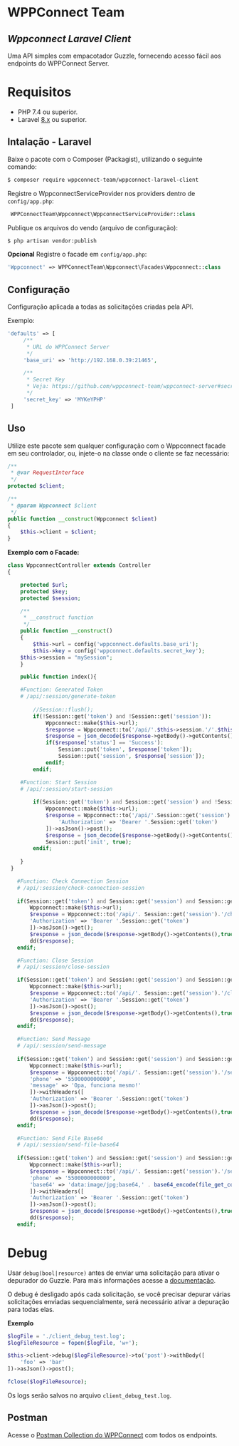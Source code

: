 # WPPConnect Team
## _Wppconnect Laravel Client_

Uma API simples com empacotador Guzzle, fornecendo acesso fácil aos endpoints do WPPConnect Server.

# Requisitos

* PHP 7.4 ou superior.
* Laravel [8.x](https://laravel.com/docs/8.x) ou superior.

## Intalação - Laravel

Baixe o pacote com o Composer (Packagist), utilizando o seguinte comando:

``` bash
$ composer require wppconnect-team/wppconnect-laravel-client
```

Registre o WppconnectServiceProvider nos providers dentro de `config/app.php`:

``` php
 WPPConnectTeam\Wppconnect\WppconnectServiceProvider::class
```

Publique os arquivos do vendo (arquivo de configuração):
``` bash
$ php artisan vendor:publish
```

**Opcional**
Registre o facade em `config/app.php`:
``` php
'Wppconnect' => WPPConnectTeam\Wppconnect\Facades\Wppconnect::class
```

## Configuração

Configuração aplicada a todas as solicitações criadas pela API.

Exemplo:
``` php
'defaults' => [
     /**
      * URL do WPPConnect Server
      */
     'base_uri' => 'http://192.168.0.39:21465',

     /**
      * Secret Key
      * Veja: https://github.com/wppconnect-team/wppconnect-server#secret-key
      */
     'secret_key' => 'MYKeYPHP'
 ]
```

## Uso

Utilize este pacote sem qualquer configuração com o Wppconnect facade em seu controlador, ou, injete-o na classe onde o cliente se faz necessário:

```php
/**
 * @var RequestInterface
 */
protected $client;

/**
 * @param Wppconnect $client
 */
public function __construct(Wppconnect $client)
{
    $this->client = $client;
}
```

**Exemplo com o Facade:**

``` php
class WppconnectController extends Controller
{

    protected $url;
    protected $key;
    protected $session;

    /**
     * __construct function
     */
    public function __construct()
    {
        $this->url = config('wppconnect.defaults.base_uri');
        $this->key = config('wppconnect.defaults.secret_key');
	$this->session = "mySession";
    }

    public function index(){

	#Function: Generated Token
	# /api/:session/generate-token
	
        //Session::flush();
        if(!Session::get('token') and !Session::get('session')):
            Wppconnect::make($this->url);
            $response = Wppconnect::to('/api/'.$this->session.'/'.$this->key.'/generate-token')->asJson()->post();
            $response = json_decode($response->getBody()->getContents(),true);
            if($response['status'] == 'Success'):
                Session::put('token', $response['token']);
                Session::put('session', $response['session']);
            endif;
        endif;

	#Function: Start Session 
	# /api/:session/start-session
		
        if(Session::get('token') and Session::get('session') and !Session::get('init')):
            Wppconnect::make($this->url);
            $response = Wppconnect::to('/api/'.Session::get('session').'/start-session')->withHeaders([
                'Authorization' => 'Bearer '.Session::get('token')
            ])->asJson()->post();
            $response = json_decode($response->getBody()->getContents(),true);
            Session::put('init', true);
        endif;
	
    }
 }
 ```
 ``` php
	#Function: Check Connection Session
	# /api/:session/check-connection-session
		
	if(Session::get('token') and Session::get('session') and Session::get('init')):
	    Wppconnect::make($this->url);
	    $response = Wppconnect::to('/api/'. Session::get('session').'/check-connection-session')->withHeaders([
		'Authorization' => 'Bearer '.Session::get('token')
	    ])->asJson()->get();
	    $response = json_decode($response->getBody()->getContents(),true);
	    dd($response);
	endif;
 ```
 ``` php
	#Function: Close Session
	# /api/:session/close-session

	if(Session::get('token') and Session::get('session') and Session::get('init')):
	    Wppconnect::make($this->url);
	    $response = Wppconnect::to('/api/'. Session::get('session').'/close-session')->withHeaders([
		'Authorization' => 'Bearer '.Session::get('token')
	    ])->asJson()->post();
	    $response = json_decode($response->getBody()->getContents(),true);
	    dd($response);
	endif;
 ```
 ``` php
	#Function: Send Message
	# /api/:session/send-message
		
	if(Session::get('token') and Session::get('session') and Session::get('init')):
	    Wppconnect::make($this->url);
	    $response = Wppconnect::to('/api/'. Session::get('session').'/send-message')->withBody([
		'phone' => '5500000000000',
		'message' => 'Opa, funciona mesmo!'
	    ])->withHeaders([
		'Authorization' => 'Bearer '.Session::get('token')
	    ])->asJson()->post();
	    $response = json_decode($response->getBody()->getContents(),true);
	    dd($response);
	endif;
 ```
 ``` php	
	#Function: Send File Base64
	# /api/:session/send-file-base64
		
	if(Session::get('token') and Session::get('session') and Session::get('init')):
	    Wppconnect::make($this->url);
	    $response = Wppconnect::to('/api/'. Session::get('session').'/send-file-base64')->withBody([
		'phone' => '5500000000000',
		'base64' => 'data:image/jpg;base64,' . base64_encode(file_get_contents(resource_path('/img/xpto.jpg')))
	    ])->withHeaders([
		'Authorization' => 'Bearer '.Session::get('token')
	    ])->asJson()->post();
	    $response = json_decode($response->getBody()->getContents(),true);
	    dd($response);
	endif;
```

# Debug

Usar `debug(bool|resource)` antes de enviar uma solicitação para ativar o depurador do Guzzle. Para mais informações acesse a [documentação](http://docs.guzzlephp.org/en/stable/request-options.html#debug).

O debug é desligado após cada solicitação, se você precisar depurar várias solicitações enviadas sequencialmente, será necessário ativar a depuração para todas elas.

**Exemplo**

```php
$logFile = './client_debug_test.log';
$logFileResource = fopen($logFile, 'w+');

$this->client->debug($logFileResource)->to('post')->withBody([
	'foo' => 'bar'
])->asJson()->post();

fclose($logFileResource);
```
Os logs serão salvos no arquivo `client_debug_test.log`.

## Postman
Acesse o [Postman Collection do WPPConnect](https://www.postman.com/hbdbim/workspace/wppconnect-server) com todos os endpoints.